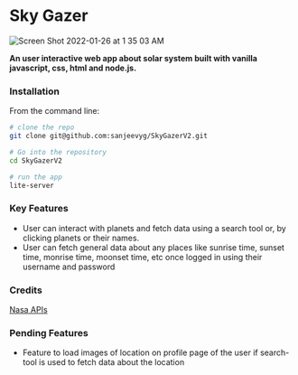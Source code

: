 # Sky Gazer

![Screen Shot 2022-01-26 at 1 35 03 AM](https://user-images.githubusercontent.com/63537688/151409384-dfc1e7c0-9cb4-458f-9044-b05db5e91664.png)

**An user interactive web app about solar system built with vanilla javascript, css, html and node.js.**

### Installation 
From the command line: 
```bash 
# clone the repo
git clone git@github.com:sanjeevyg/SkyGazerV2.git

# Go into the repository
cd SkyGazerV2

# run the app
lite-server
```
### Key Features
- User can interact with planets and fetch data using a search tool or, by clicking planets or their names.
- User can fetch general data about any places like sunrise time, sunset time, monrise time, moonset time, etc once logged in using their username and password

### Credits
  [Nasa APIs](https://api.nasa.gov)
  

### Pending Features
- Feature to load images of location on profile page of the user if search-tool is used to fetch data about the location
 



 
